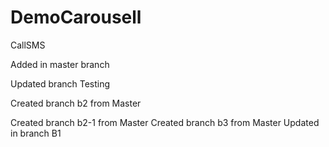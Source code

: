 # DemoCarousell
CallSMS

Added in master branch

Updated branch Testing

Created branch b2 from Master

Created branch b2-1 from Master
Created branch b3 from Master
Updated in branch B1
